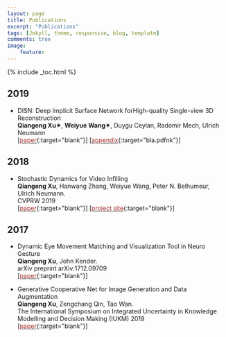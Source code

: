 ```yaml
---
layout: page
title: Publications
excerpt: "Publications"
tags: [Jekyll, theme, responsive, blog, template]
comments: true
image: 
    feature: 
---
```


{% include _toc.html %}
## 2019
* DISN: Deep Implicit Surface Network forHigh-quality Single-view 3D Reconstruction  
 <b>Qiangeng Xu&#10036;</b>, <b>Weiyue Wang&#10036;</b>, Duygu Ceylan, Radomir Mech, Ulrich Neumann    
\[[<font color="brown">paper</font>](https://arxiv.org/abs/1905.10711){:target="blank"}\] \[[<font color="brown">appendix</font>](../papers/DISN_sup.pdf){:target="bla.pdfnk"}\]

## 2018
* Stochastic Dynamics for Video Infilling  
 <b>Qiangeng Xu</b>, Hanwang Zhang, Weiyue Wang, Peter N. Belhumeur, Ulrich Neumann.  
  CVPRW 2019  
\[[<font color="brown">paper</font>](https://arxiv.org/abs/1809.00263){:target="blank"}\] \[[<font color="brown">project site</font>](../projects/project_sites/SDVI/video_results.html){:target="blank"}\]

## 2017

* Dynamic Eye Movement Matching and Visualization Tool in Neuro Gesture  
  <b>Qiangeng Xu</b>, John Kender.   
  arXiv preprint arXiv:1712.09709  
\[[<font color="brown">paper</font>](https://arxiv.org/abs/1712.09709){:target="blank"}\]

* Generative Cooperative Net for Image Generation and Data Augmentation  
  <b>Qiangeng Xu</b>, Zengchang Qin, Tao Wan.   
  The International Symposium on Integrated Uncertainty in Knowledge Modelling and Decision Making (IUKM) 2019  
\[[<font color="brown">paper</font>](https://arxiv.org/abs/1705.02887){:target="blank"}\]